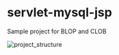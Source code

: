 # servlet-mysql-jsp
Sample project for BLOP and CLOB

![project_structure](https://user-images.githubusercontent.com/29476681/112742829-88acb200-8faf-11eb-8599-f29db1282b92.PNG)

